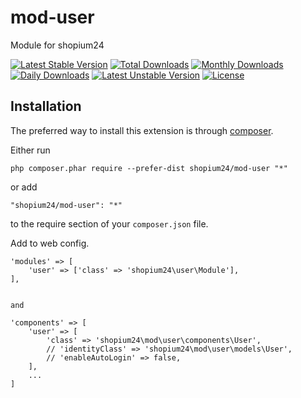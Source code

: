 mod-user
===========
Module for shopium24

[![Latest Stable Version](https://poser.pugx.org/shopium24/mod-user/v/stable)](https://packagist.org/packages/shopium24/mod-user)
[![Total Downloads](https://poser.pugx.org/shopium24/mod-user/downloads)](https://packagist.org/packages/shopium24/mod-user)
[![Monthly Downloads](https://poser.pugx.org/shopium24/mod-user/d/monthly)](https://packagist.org/packages/shopium24/mod-user)
[![Daily Downloads](https://poser.pugx.org/shopium24/mod-user/d/daily)](https://packagist.org/packages/shopium24/mod-user)
[![Latest Unstable Version](https://poser.pugx.org/shopium24/mod-user/v/unstable)](https://packagist.org/packages/shopium24/mod-user)
[![License](https://poser.pugx.org/shopium24/mod-user/license)](https://packagist.org/packages/shopium24/mod-user)


Installation
------------

The preferred way to install this extension is through [composer](http://getcomposer.org/download/).

Either run

```
php composer.phar require --prefer-dist shopium24/mod-user "*"
```

or add

```
"shopium24/mod-user": "*"
```

to the require section of your `composer.json` file.

Add to web config.
```
'modules' => [
    'user' => ['class' => 'shopium24\user\Module'],
],


and

'components' => [
    'user' => [
        'class' => 'shopium24\mod\user\components\User',
        // 'identityClass' => 'shopium24\mod\user\models\User',
        // 'enableAutoLogin' => false,
    ],
    ...
]
```
